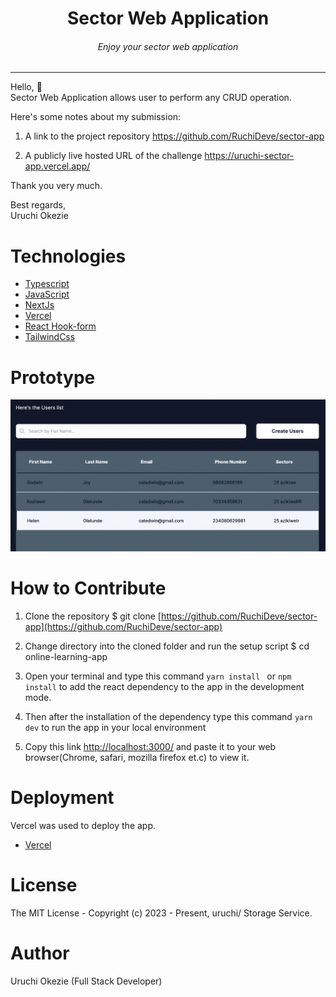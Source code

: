 <div align="center">
<h1>Sector Web Application</h1>
<h6><i>Enjoy your sector web application</i></h6>
<hr />
</div>

Hello, 👋 \
Sector Web Application allows user to perform any CRUD operation.

Here's some notes about my submission:

1. A link to the project repository   https://github.com/RuchiDeve/sector-app

2. A publicly live hosted URL of the challenge  https://uruchi-sector-app.vercel.app/

Thank you very much.

Best regards,\
Uruchi Okezie

# Technologies 

 + [Typescript](https://www.typescriptlang.org/) 
 + [JavaScript](https://javascript.info/) 
 + [NextJs](https://nextjs.org/)
 + [Vercel](https://vercel.com/dashboard) 
 + [React Hook-form](https://react-hook-form.com/) 
 + [TailwindCss](https://tailwindcss.com/) 



# Prototype
![Minion](public/images/dashboard.png)
 
# How to Contribute

1. Clone the repository 
$ git clone [https://github.com/RuchiDeve/sector-app](https://github.com/RuchiDeve/sector-app)

2. Change directory into the cloned folder and run the setup script
$ cd online-learning-app

3. Open your terminal and type this command `yarn install ` or `npm install` to add the react dependency to the app in the development mode.

4. Then after the installation of the  dependency type this command  `yarn dev` to run the app in your local environment 

5. Copy this link [http://localhost:3000/](http://localhost:3000/) and paste it to your web browser(Chrome, safari, mozilla firefox et.c) to view it.


# Deployment
Vercel was used to deploy the app. 
 + [Vercel](https://vercel.com/dashboard)

# License
The MIT License - Copyright (c) 2023 - Present, uruchi/  Storage Service.

# Author
Uruchi Okezie (Full Stack Developer)
